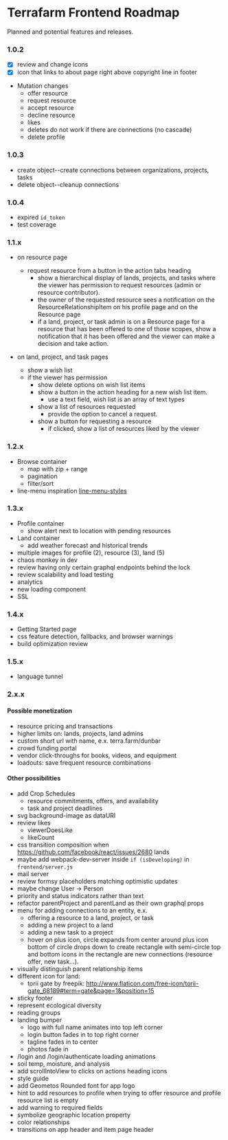 # Terrafarm Frontend Roadmap

Planned and potential features and releases.

### 1.0.2

- [x] review and change icons
- [x] icon that links to about page right above copyright line in footer
- Mutation changes
  - offer resource
  - request resource
  - accept resource
  - decline resource
  - likes
  - deletes do not work if there are connections (no cascade)
  - delete profile

### 1.0.3

- create object--create connections between organizations, projects, tasks
- delete object--cleanup connections

### 1.0.4

- expired `id_token`
- test coverage

### 1.1.x

- on resource page
  - request resource from a button in the action tabs heading
    - show a hierarchical display of lands, projects, and tasks where the viewer
      has permission to request resources (admin or resource contributor).
    - the owner of the requested resource sees a notification on the
      ResourceRelationshipItem on his profile page and on the Resource page
    - if a land, project, or task admin is on a Resource page for a resource that
      has been offered to one of those scopes, show a notification that it has
      been offered and the viewer can make a decision and take action.

- on land, project, and task pages
  - show a wish list
  - if the viewer has permission
    - show delete options on wish list items
    - show a button in the action heading for a new wish list item.
      - use a text field, wish list is an array of text types
    - show a list of resources requested
      - provide the option to cancel a request.
    - show a button for requesting a resource
      - if clicked, show a list of resources liked by the viewer

### 1.2.x

- Browse container
  - map with zip + range
  - pagination
  - filter/sort
- line-menu inspiration [line-menu-styles](http://tympanus.net/Development/LineMenuStyles/#Valentine)

### 1.3.x

- Profile container
  - show alert next to location with pending resources
- Land container
  - add weather forecast and historical trends
- multiple images for profile (2), resource (3), land (5)
- chaos monkey in dev
- review having only certain graphql endpoints behind the lock
- review scalability and load testing
- analytics
- new loading component
- SSL

### 1.4.x

- Getting Started page
- css feature detection, fallbacks, and browser warnings
- build optimization review

### 1.5.x

- language tunnel

### 2.x.x

#### Possible monetization
- resource pricing and transactions
- higher limits on: lands, projects, land admins
- custom short url with name, e.x. terra.farm/dunbar
- crowd funding portal
- vendor click-throughs for books, videos, and equipment
- loadouts: save frequent resource combinations

#### Other possibilities
- add Crop Schedules
  - resource commitments, offers, and availability
  - task and project deadlines
- svg background-image as dataURI
- review likes
  - viewerDoesLike
  - likeCount
- css transition composition when https://github.com/facebook/react/issues/2680 lands
- maybe add webpack-dev-server inside `if (isDeveloping)` in `frontend/server.js`
- mail server
- review formsy placeholders matching optimistic updates
- maybe change User -> Person
- priority and status indicators rather than text
- refactor parentProject and parentLand as their own graphql props
- menu for adding connections to an entity, e.x.
  - offering a resource to a land, project, or task
  - adding a new project to a land
  - adding a new task to a project
  - hover on plus icon, circle expands from center around plus icon
    bottom of circle drops down to create rectangle with semi-circle top and bottom
    icons in the rectangle are new connections (resource offer, new task...).
- visually distinguish parent relationship items
- different icon for land:
  - torii gate by freepik: http://www.flaticon.com/free-icon/torii-gate_68189#term=gate&page=1&position=15
- sticky footer
- represent ecological diversity
- reading groups
- landing bumper
  - logo with full name animates into top left corner
  - login button fades in to top right corner
  - tagline fades in to center
  - photos fade in
- /login and /login/authenticate loading animations
- soil temp, moisture, and analysis
- add scrollIntoView to clicks on actions heading icons
- style guide
- add Geometos Rounded font for app logo
- hint to add resources to profile when trying to offer resource and profile resource list is empty
- add warning to required fields
- symbolize geographic location property
- color relationships
- transitions on app header and item page header
